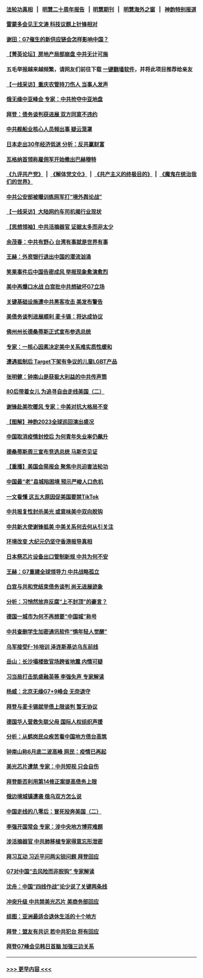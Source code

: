 #### [法轮功真相](https://github.com/gfw-breaker/truth/blob/master/README.md?t=0) &nbsp;&nbsp;|&nbsp;&nbsp; [明慧二十周年报告](https://github.com/gfw-breaker/mh-reports/blob/master/README.md?t=0) &nbsp;&nbsp;|&nbsp;&nbsp;[明慧期刊](https://github.com/gfw-breaker/mh-qikan) &nbsp;&nbsp;|&nbsp;&nbsp; [明慧海外之窗](https://github.com/gfw-breaker/mh-news/blob/master/README.md?t=0) &nbsp;&nbsp;|&nbsp;&nbsp; [神韵特别报道](https://github.com/gfw-breaker/mh-news/blob/master/shenyun.md?t=0)
#### [雷蒙多会见王文涛 科技议题上针锋相对](../pages/nf4514/n14004189.md?t=05261543) 
#### [谢田：G7催生的新供应链会怎样影响中国？](../pages/nf4514/n14004195.md?t=05261543) 
#### [【菁英论坛】房地产局部崩盘 中共无计可施](../pages/nf4514/n14004131.md?t=05261543) 
#### 五毛举报越来越频繁，请网友们前往下载 [一键翻墙软件](https://github.com/gfw-breaker/ssr-accounts)，并将此项目推荐给亲友
#### [【一线采访】重庆农管持刀伤人 当事人发声](../pages/nf4514/n14003843.md?t=05261543) 
#### [俄无缘中亚峰会 专家：中共抢夺中亚地盘](../pages/nf4514/n14003774.md?t=05261543) 
#### [拜登：债务谈判获进展 双方同意不违约](../pages/nf4514/n14003944.md?t=05261543) 
#### [中共舰船业核心人员频出事 疑云笼罩](../pages/nf4514/n14003729.md?t=05261543) 
#### [日本走出30年经济低迷 分析：反共赢财富](../pages/nf4514/n14003724.md?t=05261543) 
#### [瓦格纳首领称雇佣军开始撤出巴赫穆特](../pages/nf4514/n14003844.md?t=05261543) 
#### [《九评共产党》](https://github.com/begood0513/9ping.md/blob/master/README.md) &nbsp;|&nbsp; [《解体党文化》](../../../../jtdwh.md/blob/master/README.md)  &nbsp;|&nbsp; [《共产主义的终极目的》](../../../../gczydzjmd.md/blob/master/README.md) &nbsp;|&nbsp; [《魔鬼在统治我们的世界》](../../../../mgztzwmdsj.md/blob/master/README.md) 
#### [中共公安部被曝训练网军打“境外舆论战”](../pages/nf4514/n14003639.md?t=05261543) 
#### [【一线采访】大陆网约车司机揭行业现状](../pages/nf4514/n14003678.md?t=05261543) 
#### [【思想领袖】中共活摘器官 证据太多而非太少](../pages/nf4514/n13997738.md?t=05261543) 
#### [余茂春：中共有野心 台湾有事就是世界有事](../pages/nf4514/n14003341.md?t=05261543) 
#### [王赫：外资银行退出中国的潜流汹涌](../pages/nf4514/n14003456.md?t=05261543) 
#### [笑果事件后中国告密成风 举报现象愈演愈烈](../pages/nf4514/n14003702.md?t=05261543) 
#### [美中再爆口水战 白宫批中共想破坏G7立场](../pages/nf4514/n14003380.md?t=05261543) 
#### [关键基础设施遭中共黑客攻击 美发布警告](../pages/nf4514/n14003389.md?t=05261543) 
#### [美债务谈判进展顺利 麦卡锡：将达成协议](../pages/nf4514/n14003231.md?t=05261543) 
#### [佛州州长德桑蒂斯正式宣布参选总统](../pages/nf4514/n14003383.md?t=05261543) 
#### [专家：一核心因素决定美中关系难实质性缓和](../pages/nf4514/n14003322.md?t=05261543) 
#### [遭遇抵制后 Target下架有争议的儿童LGBT产品](../pages/nf4514/n14003283.md?t=05261543) 
#### [张明健：钟南山是获极大利益的中共传声筒](../pages/nf4514/n14003265.md?t=05261543) 
#### [80后带着女儿 为追寻自由走线美国（二）](../pages/nf4514/n14002930.md?t=05261543) 
#### [谢锋赴美吹暖风 专家：中美对抗大格局不变](../pages/nf4514/n14003106.md?t=05261543) 
#### [【图解】神韵2023全球巡回演出盛况](../pages/nf4514/n14002549.md?t=05261543) 
#### [中国取消疫情封控后 为何青年失业率仍飙升](../pages/nf4514/n14003024.md?t=05261543) 
#### [德桑蒂斯周三宣布竞选总统 马斯克见证](../pages/nf4514/n14002652.md?t=05261543) 
#### [【重播】美国会简报会 聚焦中共迫害法轮功](../pages/nf4514/n14002932.md?t=05261543) 
#### [中国最“老”县城陷困境 预示严峻人口危机](../pages/nf4514/n14002870.md?t=05261543) 
#### [一文看懂 这五大原因促美国要禁TikTok](../pages/nf4514/n14002629.md?t=05261543) 
#### [中共报复性封杀美光 或意味美中双向脱钩](../pages/nf4514/n14002606.md?t=05261543) 
#### [中共新大使谢锋抵美 中美关系何去何从引关注](../pages/nf4514/n14002703.md?t=05261543) 
#### [环境改变 大纪元仍坚守香港报导真相](../pages/nf4514/n14002643.md?t=05261543) 
#### [日本祭芯片设备出口管制新规 中共为何不安](../pages/nf4514/n14002608.md?t=05261543) 
#### [王赫：G7重建全球领导力 中共战略孤立](../pages/nf4514/n14002330.md?t=05261543) 
#### [白宫与共和党结束债务谈判 尚无进展迹象](../pages/nf4514/n14002573.md?t=05261543) 
#### [分析：习悄然放弃反腐“上不封顶”的豪言？](../pages/nf4514/n14002374.md?t=05261543) 
#### [德国一城市为何不再想要“中国城”称号](../pages/nf4514/n14002451.md?t=05261543) 
#### [中共查删学生加密通讯软件“惧年轻人觉醒”](../pages/nf4514/n14001866.md?t=05261543) 
#### [乌军接受F-16培训 泽连斯基访乌东前线](../pages/nf4514/n14002565.md?t=05261543) 
#### [岳山：长沙塌楼致官场跨省地震 内情可疑](../pages/nf4514/n14002193.md?t=05261543) 
#### [习当局打击凯盛融英等 李强失声 专家解读](../pages/nf4514/n14002154.md?t=05261543) 
#### [杨威：北京无缘G7+9峰会 无奈退守](../pages/nf4514/n14002147.md?t=05261543) 
#### [拜登与麦卡锡就举债上限谈判 暂无协议](../pages/nf4514/n14002108.md?t=05261543) 
#### [德国华人营救失联父母 国际人权组织声援](../pages/nf4514/n14002019.md?t=05261543) 
#### [分析：从鹤岗民众疾苦看中国地方债台高筑](../pages/nf4514/n14002054.md?t=05261543) 
#### [钟南山称6月底二波高峰 网民：疫情已再起](../pages/nf4514/n14001802.md?t=05261543) 
#### [美光芯片遭禁 专家：中共短视 只会自伤](../pages/nf4514/n14002017.md?t=05261543) 
#### [拜登能否利用第14修正案提高债务上限](../pages/nf4514/n14001978.md?t=05261543) 
#### [俄边境城镇遭袭 俄乌双方怎么说](../pages/nf4514/n14001916.md?t=05261543) 
#### [中国走线的八零后：冒死投奔美国（二）](../pages/nf4514/n14000863.md?t=05261543) 
#### [李强开国常会 专家：涉中央地方博弈难题](../pages/nf4514/n14001656.md?t=05261543) 
#### [涉活摘器官 中共肺移植专家得意忘形泄密](../pages/nf4514/n14001686.md?t=05261543) 
#### [拜习互动 习近平问两尖锐问题 拜登回应](../pages/nf4514/n14001392.md?t=05261543) 
#### [G7对中国“去风险而非脱钩” 专家解读](../pages/nf4514/n14001658.md?t=05261543) 
#### [沈舟：中国“四线作战”论少说了关键两条线](../pages/nf4514/n14001366.md?t=05261543) 
#### [冲突升级 中共禁美光芯片 美商务部回应](../pages/nf4514/n14001387.md?t=05261543) 
#### [组图：亚洲最适合退休生活的十个地方](../pages/nf4514/n13995203.md?t=05261543) 
#### [拜登：盟友有共识 若中共犯台 将有回应](../pages/nf4514/n14001419.md?t=05261543) 
#### [拜登G7峰会见韩日首脑 加强三边关系](../pages/nf4514/n14001305.md?t=05261543) 

----
#### [ >>> 更早内容 <<< ](../indexes/nf4514-earlier.md)
